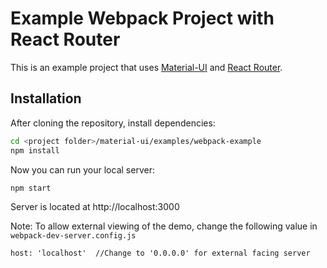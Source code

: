 # Example Webpack Project with React Router

This is an example project that uses [Material-UI](https://github.com/callemall/material-ui) and [React Router](https://github.com/ReactTraining/react-router).

## Installation

After cloning the repository, install dependencies:
```sh
cd <project folder>/material-ui/examples/webpack-example
npm install
```

Now you can run your local server:
```sh
npm start
```
Server is located at http://localhost:3000

Note: To allow external viewing of the demo, change the following value in `webpack-dev-server.config.js`

```
host: 'localhost'  //Change to '0.0.0.0' for external facing server
```